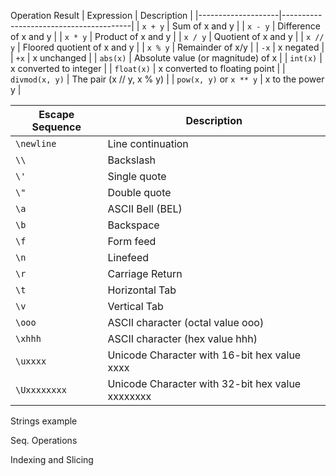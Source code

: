 Operation	Result
| Expression         | Description                            |
|--------------------|----------------------------------------|
| `x + y`            | Sum of x and y                         |
| `x - y`            | Difference of x and y                  |
| `x * y`            | Product of x and y                     |
| `x / y`            | Quotient of x and y                    |
| `x // y`           | Floored quotient of x and y            |
| `x % y`            | Remainder of x/y                       |
| `-x`               | x negated                              |
| `+x`               | x unchanged                            |
| `abs(x)`           | Absolute value (or magnitude) of x     |
| `int(x)`           | x converted to integer                 |
| `float(x)`         | x converted to floating point          |
| `divmod(x, y)`     | The pair (x // y, x % y)               |
| `pow(x, y)` or `x ** y` | x to the power y                  |


| Escape Sequence      | Description                                |
|----------------------|--------------------------------------------|
| `\newline`           | Line continuation                          |
| `\\`                 | Backslash                                  |
| `\'`                 | Single quote                               |
| `\"`                 | Double quote                               |
| `\a`                 | ASCII Bell (BEL)                           |
| `\b`                 | Backspace                                  |
| `\f`                 | Form feed                                  |
| `\n`                 | Linefeed                                   |
| `\r`                 | Carriage Return                            |
| `\t`                 | Horizontal Tab                             |
| `\v`                 | Vertical Tab                               |
| `\ooo`               | ASCII character (octal value ooo)          |
| `\xhhh`              | ASCII character (hex value hhh)            |
| `\uxxxx`             | Unicode Character with 16-bit hex value xxxx |
| `\Uxxxxxxxx`         | Unicode Character with 32-bit hex value xxxxxxxx |



Strings example
<!-- #!/usr/bin/env python3
print("This is a literal string", 'and so is this')
print('"Double quotes" inside of single quotes')
print("'Single quotes' inside of double quotes")
print("A double quote \" inside double quotes")
print(r"A double quote \" inside a raw literal string")
print("A as unicode: \x41")

spades = """Royal Straight Flush \
\U0001F0A1 \U0001F0AE \U0001F0AD \U0001F0AB \U0001F0AA
"""
print(spades)

diamonds = """Royal Straight Flush \
\U0001F0C1 \U0001F0CE \U0001F0CD \U0001F0CB \U0001F0CA
"""
print(diamonds) -->

Seq. Operations

<!-- #!/usr/bin/env python3
# The concatenation operator (+)
first_name = "Casey"
last_name = "Jackson"
full_name = first_name + " " + last_name
print(full_name)  # Casey Jackson

# Note the automatic string concatenation below
fullName = "Casey" " " "Jackson"
print(fullName)

# The asterisk (*) operator
stars = "*" * 12
pounds = 5 * "#"
print(stars, ":", pounds)  # ************ : #####

# The in operator is convenient for membership tests
x = "Hello there"
print('t' in x, 'ell' in x, 'hell' in x)  # True True False -->

Indexing and Slicing

<!-- #!/usr/bin/env python3
spam = "Spam and eggs"
delim = " | "
# Indexing
print(spam[0], spam[3], spam[-1], spam[-4], sep=delim)

# Slicing
print(spam[2:7], spam[5:], spam[:8], sep=delim)

# Slicing from end
print(spam[-3:-1], spam[-3:], spam[:-1], sep=delim)
print()

# Extended Slicing
alphabet = "abcdefghijklmnopqrstuvwxyz"
print(alphabet[2:18:3])
start = 18
print(alphabet[start::1])
print(alphabet[::1]) -->